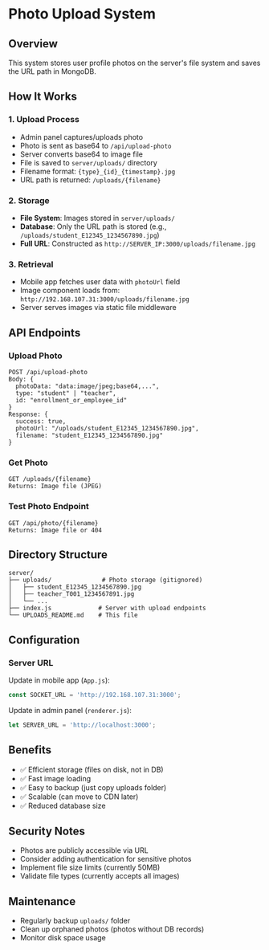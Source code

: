 # Photo Upload System

## Overview
This system stores user profile photos on the server's file system and saves the URL path in MongoDB.

## How It Works

### 1. Upload Process
- Admin panel captures/uploads photo
- Photo is sent as base64 to `/api/upload-photo`
- Server converts base64 to image file
- File is saved to `server/uploads/` directory
- Filename format: `{type}_{id}_{timestamp}.jpg`
- URL path is returned: `/uploads/{filename}`

### 2. Storage
- **File System**: Images stored in `server/uploads/`
- **Database**: Only the URL path is stored (e.g., `/uploads/student_E12345_1234567890.jpg`)
- **Full URL**: Constructed as `http://SERVER_IP:3000/uploads/filename.jpg`

### 3. Retrieval
- Mobile app fetches user data with `photoUrl` field
- Image component loads from: `http://192.168.107.31:3000/uploads/filename.jpg`
- Server serves images via static file middleware

## API Endpoints

### Upload Photo
```
POST /api/upload-photo
Body: {
  photoData: "data:image/jpeg;base64,...",
  type: "student" | "teacher",
  id: "enrollment_or_employee_id"
}
Response: {
  success: true,
  photoUrl: "/uploads/student_E12345_1234567890.jpg",
  filename: "student_E12345_1234567890.jpg"
}
```

### Get Photo
```
GET /uploads/{filename}
Returns: Image file (JPEG)
```

### Test Photo Endpoint
```
GET /api/photo/{filename}
Returns: Image file or 404
```

## Directory Structure
```
server/
├── uploads/              # Photo storage (gitignored)
│   ├── student_E12345_1234567890.jpg
│   ├── teacher_T001_1234567891.jpg
│   └── ...
├── index.js             # Server with upload endpoints
└── UPLOADS_README.md    # This file
```

## Configuration

### Server URL
Update in mobile app (`App.js`):
```javascript
const SOCKET_URL = 'http://192.168.107.31:3000';
```

Update in admin panel (`renderer.js`):
```javascript
let SERVER_URL = 'http://localhost:3000';
```

## Benefits
- ✅ Efficient storage (files on disk, not in DB)
- ✅ Fast image loading
- ✅ Easy to backup (just copy uploads folder)
- ✅ Scalable (can move to CDN later)
- ✅ Reduced database size

## Security Notes
- Photos are publicly accessible via URL
- Consider adding authentication for sensitive photos
- Implement file size limits (currently 50MB)
- Validate file types (currently accepts all images)

## Maintenance
- Regularly backup `uploads/` folder
- Clean up orphaned photos (photos without DB records)
- Monitor disk space usage
